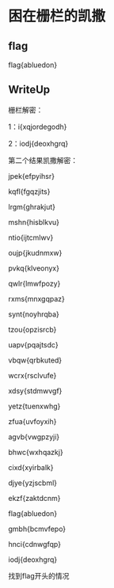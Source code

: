 # 困在栅栏的凯撒

## flag
flag{abluedon}

## WriteUp
栅栏解密：

1：i{xqjordegodh}

2：iodj{deoxhgrq}

第二个结果凯撒解密：

jpek{efpyihsr}

kqfl{fgqzjits}

lrgm{ghrakjut}

mshn{hisblkvu}

ntio{ijtcmlwv}

oujp{jkudnmxw}

pvkq{klveonyx}

qwlr{lmwfpozy}

rxms{mnxgqpaz}

synt{noyhrqba}

tzou{opzisrcb}

uapv{pqajtsdc}

vbqw{qrbkuted}

wcrx{rsclvufe}

xdsy{stdmwvgf}

yetz{tuenxwhg}

zfua{uvfoyxih}

agvb{vwgpzyji}

bhwc{wxhqazkj}

cixd{xyirbalk}

djye{yzjscbml}

ekzf{zaktdcnm}

flag{abluedon}

gmbh{bcmvfepo}

hnci{cdnwgfqp}

iodj{deoxhgrq}


找到flag开头的情况
